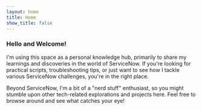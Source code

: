 ```yaml
---
layout: home
title: Home
show_title: false
---
```



<section class="welcome-message">
  <h3>Hello and Welcome!</h3>
  <p>I'm using this space as a personal knowledge hub, primarily to share my learnings and discoveries in the world of ServiceNow. If you're looking for practical scripts, troubleshooting tips, or just want to see how I tackle various ServiceNow challenges, you're in the right place.</p>
  <p>Beyond ServiceNow, I'm a bit of a "nerd stuff" enthusiast, so you might stumble upon other tech-related explorations and projects here. Feel free to browse around and see what catches your eye!</p>
</section>